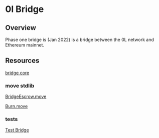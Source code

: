 # 0l Bridge

## Overview

Phase one bridge is (Jan 2022) is a bridge between the 0L network and Ethereum mainnet. 

## Resources

[bridge core](https://github.com/coin1111/libra/tree/bridge-imp/ol/bridge)

### move stdlib

[BridgeEscrow.move](https://github.com/coin1111/libra/blob/bridge-imp/language/diem-framework/modules/0L/BridgeEscrow.move)

[Burn.move](https://github.com/coin1111/libra/blob/bridge-imp/language/diem-framework/modules/0L/Burn.move)


### tests
[Test Bridge](https://github.com/coin1111/libra/blob/bridge-imp/ol/bridge/test-bridge.sh)
